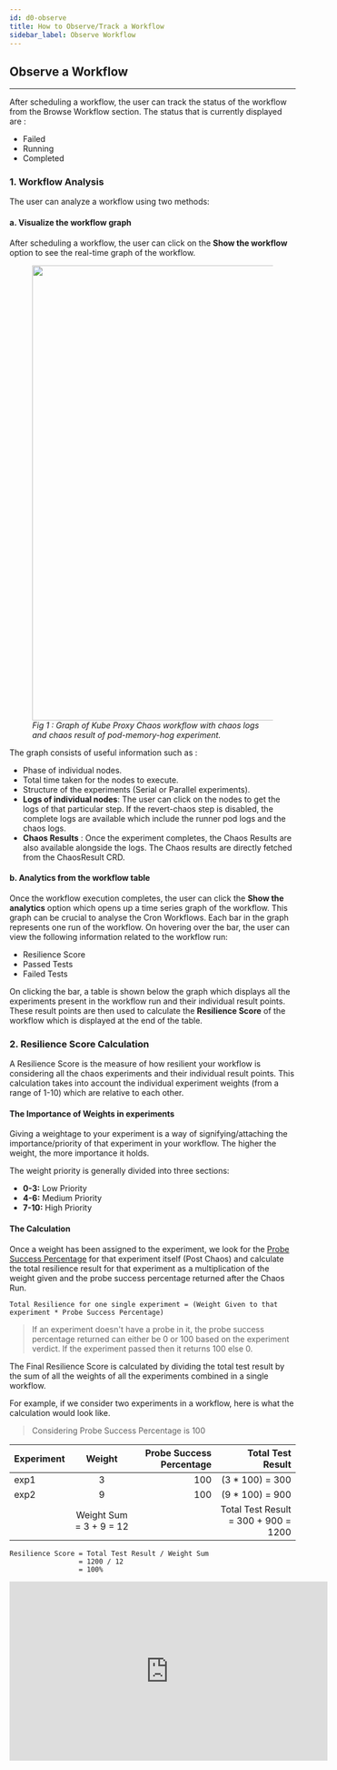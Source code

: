 ```yaml
---
id: d0-observe
title: How to Observe/Track a Workflow
sidebar_label: Observe Workflow
---
```


## Observe a Workflow

---

After scheduling a workflow, the user can track the status of the workflow from the Browse Workflow section. The status that is currently displayed are :

- Failed
- Running
- Completed

### 1. Workflow Analysis

The user can analyze a workflow using two methods:

#### a. Visualize the workflow graph

After scheduling a workflow, the user can click on the **Show the workflow** option to see the real-time graph of the workflow.

<figure>
<img src={require('./assets/node-details.png').default} width="800" />
<i>Fig 1 : Graph of Kube Proxy Chaos workflow with chaos logs and chaos result of pod-memory-hog experiment.</i>
</figure>

The graph consists of useful information such as :

- Phase of individual nodes.
- Total time taken for the nodes to execute.
- Structure of the experiments (Serial or Parallel experiments).
- **Logs of individual nodes**: The user can click on the nodes to get the logs of that particular step. If the revert-chaos step is disabled, the complete logs are available which include the runner pod logs and the chaos logs.
- **Chaos Results** : Once the experiment completes, the Chaos Results are also available alongside the logs. The Chaos results are directly fetched from the ChaosResult CRD.

#### b. Analytics from the workflow table

Once the workflow execution completes, the user can click the **Show the analytics** option which opens up a time series graph of the workflow. This graph can be crucial to analyse the Cron Workflows. Each bar in the graph represents one run of the workflow.
On hovering over the bar, the user can view the following information related to the workflow run:

- Resilience Score
- Passed Tests
- Failed Tests

On clicking the bar, a table is shown below the graph which displays all the experiments present in the workflow run and their individual result points. These result points are then used to calculate the **Resilience Score** of the workflow which is displayed at the end of the table.

### 2. Resilience Score Calculation

A Resilience Score is the measure of how resilient your workflow is considering all the chaos experiments and their individual result points. This calculation takes into account the individual experiment weights (from a range of 1-10) which are relative to each other.

#### **The Importance of Weights in experiments**

Giving a weightage to your experiment is a way of signifying/attaching the importance/priority of that experiment in your workflow. The higher the weight, the more importance it holds.

The weight priority is generally divided into three sections:
* **0-3:** Low Priority
* **4-6:** Medium Priority
* **7-10:** High Priority

#### **The Calculation**

Once a weight has been assigned to the experiment, we look for the [Probe Success Percentage](https://docs.litmuschaos.io/docs/litmus-probe/) for that experiment itself (Post Chaos) and calculate the total resilience result for that experiment as a multiplication of the weight given and the probe success percentage returned after the Chaos Run.

```doc
Total Resilience for one single experiment = (Weight Given to that experiment * Probe Success Percentage)
```
> If an experiment doesn't have a probe in it, the probe success percentage returned can either be 0 or 100 based on the experiment verdict. If the experiment passed then it returns 100 else 0.

The Final Resilience Score is calculated by dividing the total test result by the sum of all the weights of all the experiments combined in a single workflow.

For example, if we consider two experiments in a workflow, here is what the calculation would look like.
> Considering Probe Success Percentage is 100

| Experiment | Weight | Probe Success Percentage | Total Test Result |
| :------------- | :----------: | -----------: | -----------: |
| exp1 | 3 | 100 | (3 * 100) = 300 |
| exp2 | 9 | 100 | (9 * 100) = 900 |
|  | Weight Sum = 3 + 9 = 12 | | Total Test Result = 300 + 900 = 1200 |

```
Resilience Score = Total Test Result / Weight Sum 
                 = 1200 / 12 
                 = 100%
```

<iframe width="560" height="315" src="https://www.youtube.com/embed/OuB3dS05DHU" frameborder="0" allow="accelerometer; autoplay; clipboard-write; encrypted-media; gyroscope; picture-in-picture" allowfullscreen></iframe>
